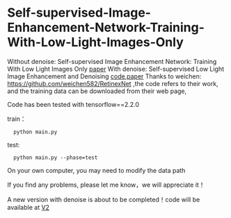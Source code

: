 # Self-supervised-Image-Enhancement-Network-Training-With-Low-Light-Images-Only
Without denoise: Self-supervised Image Enhancement Network: Training With Low Light Images Only
[paper](https://arxiv.org/abs/2002.11300d)
With denoise: Self-supervised Low Light Image Enhancement and Denoising [code](https://github.com/hitzhangyu/V2-Self-supervised-Image-Enhancement-Network-Training-With-Low-Light-Images-Only),[paper](https://www.researchgate.net/publication/349683113_Self-supervised_Low_Light_Image_Enhancement_and_Denoising)
Thanks to weichen: https://github.com/weichen582/RetinexNet ,the code refers to their work, and the training data can be 
downloaded from their web page, 

Code has been tested with tensorflow==2.2.0

train：

      python main.py
      
test:

      python main.py --phase=test

On your own computer, you may need to modify the data path

If you find any problems, please let me know，we will appreciate it！

A new version with denoise is about to be completed！code will be available at [V2](https://github.com/hitzhangyu/V2-Self-supervised-Image-Enhancement-Network-Training-With-Low-Light-Images-Only)

